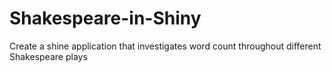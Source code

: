 # Shakespeare-in-Shiny
Create a shine application that investigates word count throughout different Shakespeare plays 
